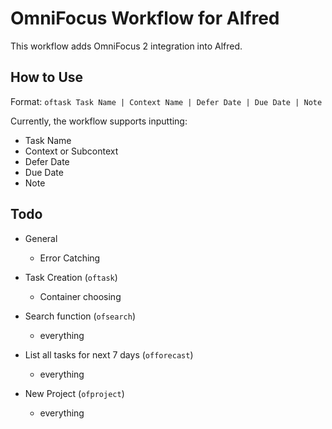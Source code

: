 # OmniFocus Workflow for Alfred
This workflow adds OmniFocus 2 integration into Alfred.

## How to Use

Format: `oftask Task Name | Context Name | Defer Date | Due Date | Note`

Currently, the workflow supports inputting:
* Task Name
* Context or Subcontext
* Defer Date
* Due Date
* Note



## Todo

* General
    * Error Catching

* Task Creation (`oftask`)
    * Container choosing

* Search function (`ofsearch`)
    * everything

* List all tasks for next 7 days (`offorecast`)
    * everything

* New Project (`ofproject`)
    * everything
